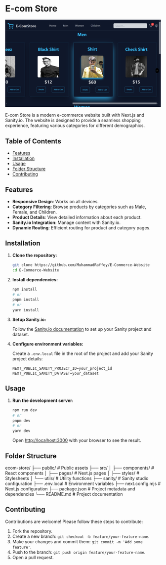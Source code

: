 # E-com Store

![E-com Store](./public/Main%20Page.png)

E-com Store is a modern e-commerce website built with Next.js and Sanity.io. The website is designed to provide a seamless shopping experience, featuring various categories for different demographics.

## Table of Contents

- [Features](#features)
- [Installation](#installation)
- [Usage](#usage)
- [Folder Structure](#folder-structure)
- [Contributing](#contributing)

## Features

- **Responsive Design**: Works on all devices.
- **Category Filtering**: Browse products by categories such as Male, Female, and Children.
- **Product Details**: View detailed information about each product.
- **Sanity.io Integration**: Manage content with Sanity.io.
- **Dynamic Routing**: Efficient routing for product and category pages.

## Installation

1. **Clone the repository:**

   ```bash
   git clone https://github.com/MuhammadRaffey/E-Commerce-Website
   cd E-Commerce-Website
   ```

2. **Install dependencies:**

   ```bash
   npm install
   # or
   pnpm install
   # or
   yarn install
   ```

3. **Setup Sanity.io:**

   Follow the [Sanity.io documentation](https://www.sanity.io/docs) to set up your Sanity project and dataset.

4. **Configure environment variables:**

   Create a `.env.local` file in the root of the project and add your Sanity project details:

   ```env
   NEXT_PUBLIC_SANITY_PROJECT_ID=your_project_id
   NEXT_PUBLIC_SANITY_DATASET=your_dataset
   ```

## Usage

1. **Run the development server:**

   ```bash
   npm run dev
   # or
   pnpm dev
   # or
   yarn dev
   ```

   Open [http://localhost:3000](http://localhost:3000) with your browser to see the result.

## Folder Structure

ecom-store/
├── public/ # Public assets
├── src/
│ ├── components/ # React components
│ ├── pages/ # Next.js pages
│ ├── styles/ # Stylesheets
│ └── utils/ # Utility functions
├── sanity/ # Sanity studio configuration
├── .env.local # Environment variables
├── next.config.mjs # Next.js configuration
├── package.json # Project metadata and dependencies
└── README.md # Project documentation

## Contributing

Contributions are welcome! Please follow these steps to contribute:

1. Fork the repository.
2. Create a new branch: `git checkout -b feature/your-feature-name`.
3. Make your changes and commit them: `git commit -m 'Add some feature'`.
4. Push to the branch: `git push origin feature/your-feature-name`.
5. Open a pull request.
